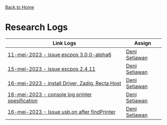 [Back to Home](https://github.com/denitiawan/electron-react-boilerplate-printthermal/blob/main/README.md)

# Research Logs

| Link Logs | Assign |
|--|--|
|[11-mei-2023 - issue escpos 3.0.0-alpha6](https://github.com/denitiawan/research-electron-react-boilerplate-printthermal/blob/main/research-logs/research-log-12052023.md)|[Deni Setiawan](https://github.com/denitiawan)|
|[15-mei-2023 - issue escpos 2.4.11](https://github.com/denitiawan/research-electron-react-boilerplate-printthermal/blob/main/research-logs/research-log-15052023.md)|[Deni Setiawan](https://github.com/denitiawan)|
|[16-mei-2023 - install Driver, Zadig, Recta Host](https://github.com/denitiawan/research-electron-react-boilerplate-printthermal/blob/main/research-logs/research-log-15052023-driverzadigrectahost.md)|[Deni Setiawan](https://github.com/denitiawan)|
|[16-mei-2023 - console log printer spesification](https://github.com/denitiawan/research-electron-react-boilerplate-printthermal/blob/main/research-logs/research-log-16052023.md)|[Deni Setiawan](https://github.com/denitiawan)|
|[16-mei-2023 - Issue usb.on after findPrinter](https://github.com/denitiawan/research-electron-react-boilerplate-printthermal/blob/main/research-logs/research-log-16052023-issueusb_on.md)|[Deni Setiawan](https://github.com/denitiawan)|




